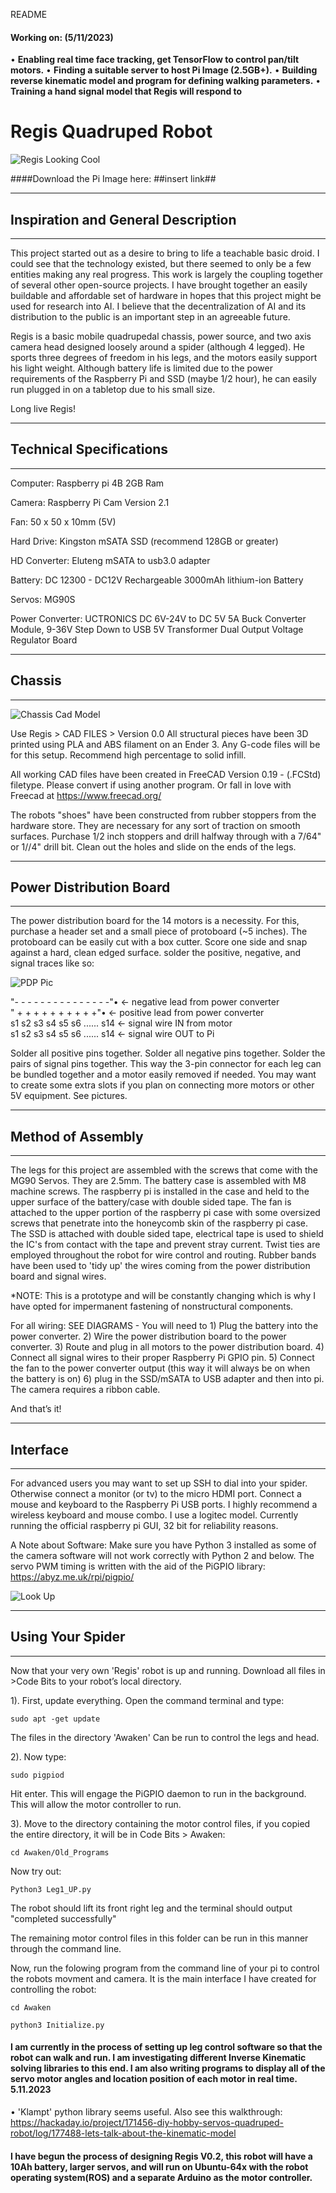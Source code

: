 
README

#### Working on: (5/11/2023)

• **Enabling real time face tracking, get TensorFlow to control pan/tilt motors.**
• **Finding a suitable server to host Pi Image (2.5GB+).**
• **Building reverse kinematic model and program for defining walking parameters.**
• **Training a hand signal model that Regis will respond to**

# Regis Quadruped Robot
![Regis Looking Cool](https://github.com/kennethmikolaichik/Regis/blob/main/Fun%20Progress%20Pics/the_readme_pic.jpg)

####Download the Pi Image here:  ##insert link##

- - - - - - - - - - - - - - - - - - - - - - - - - - - - - - - - - - - - - 
## Inspiration and General Description
- - - - - - - - - - - - - - - - - - - - - - - - - - - - - - - - - - - - - 
This project started out as a desire to bring to life a teachable basic droid.
I could see that the technology existed, but there seemed to only be a few entities making any real progress. This work is largely the coupling together of several other open-source projects. I have brought together an easily buildable and affordable set of hardware in hopes that this project might be used for research into AI. I believe that the decentralization of AI and its distribution to the public is an important step in an agreeable future.

Regis is a basic mobile quadrupedal chassis, power source, and two axis camera head designed loosely around a spider (although 4 legged).
He sports three degrees of freedom in his legs, and the motors easily support his light weight. Although battery life is limited due to the power requirements of the Raspberry Pi and SSD (maybe 1/2 hour), he can easily run plugged in on a tabletop due to his small size.

Long live Regis!

- - - - - - - - - - - - - - - - - - - - - - - - - - - - - - - - - - - - - 
## Technical Specifications
- - - - - - - - - - - - - - - - - - - - - - - - - - - - - - - - - - - - - 
Computer: Raspberry pi 4B 2GB Ram

Camera: Raspberry Pi Cam Version 2.1

Fan: 50 x 50 x 10mm (5V)

Hard Drive: Kingston mSATA SSD (recommend 128GB or greater)

HD Converter: Eluteng mSATA to usb3.0 adapter

Battery: DC 12300 - DC12V Rechargeable 3000mAh lithium-ion Battery

Servos: MG90S

Power Converter: UCTRONICS DC 6V-24V to DC 5V 5A Buck Converter Module, 9-36V Step Down to USB 5V Transformer Dual Output Voltage Regulator Board

<script type="text/javascript" id="clustrmaps" src="//clustrmaps.com/map_v2.js?d=eMUZY2zUKfla9BczKb9K9Hn4bnzZwL0l1xNBhe3CG6Y&cl=ffffff&w=a"></script>

- - - - - - - - - - - - - - - - - - - - - - - - - - - - - - - - - - - - - 
## Chassis
- - - - - - - - - - - - - - - - - - - - - - - - - - - - - - - - - - - - - 

![Chassis Cad Model](https://github.com/kennethmikolaichik/Regis/blob/main/Fun%20Progress%20Pics/chassis_cad_pic.png)

Use Regis > CAD FILES > Version 0.0
All structural pieces have been 3D printed using PLA and ABS filament on an Ender 3. Any G-code files will be for this setup. Recommend high percentage to solid infill.

All working CAD files have been created in FreeCAD Version 0.19 - (.FCStd) filetype. Please convert if using another program. Or fall in love with Freecad at https://www.freecad.org/ 

The robots "shoes" have been constructed from rubber stoppers from the hardware store. They are necessary for any sort of traction on smooth surfaces. Purchase 1/2 inch stoppers and drill halfway through with a 7/64" or 1//4" drill bit. Clean out the holes and slide on the ends of the legs.

- - - - - - - - - - - - - - - - - - - - - - - - - - - - - - - - - - - - - 
## Power Distribution Board
- - - - - - - - - - - - - - - - - - - - - - - - - - - - - - - - - - - - - 
The power distribution board for the 14 motors is a necessity. For this, purchase a header set and a small piece of protoboard (~5 inches). The protoboard can be easily cut with a box cutter. Score one side and snap against a hard, clean edged surface. solder the positive, negative, and signal traces like so:

![PDP Pic](https://github.com/kennethmikolaichik/Regis/blob/Branch-1/Wiring%20Diagrams/Power%20Distribution%20Board.jpg)

\"- - - - - - - - - - - - - - -"•  ← negative lead from power converter\
\" + + + + + + + + + +"•  ← positive lead from power converter\
s1 s2 s3 s4 s5 s6 ...... s14   ← signal wire IN from motor  
s1 s2 s3 s4 s5 s6 ...... s14   ← signal wire OUT to Pi


Solder all positive pins together. Solder all negative pins together. Solder the pairs of signal pins together.
This way the 3-pin connector for each leg can be bundled together and a motor easily removed if needed. You may want to create some extra slots if you plan on connecting more motors or other 5V equipment. See pictures.

- - - - - - - - - - - - - - - - - - - - - - - - - - - - - - - - - - - - - 
## Method of Assembly
- - - - - - - - - - - - - - - - - - - - - - - - - - - - - - - - - - - - - 
The legs for this project are assembled with the screws that come with the MG90 Servos. They are 2.5mm. The battery case is assembled with M8 machine screws. The raspberry pi is installed in the case and held to the upper surface of the battery/case with double sided tape. The fan is attached to the upper portion of the raspberry pi case with some oversized screws that penetrate into the honeycomb skin of the raspberry pi case. The SSD is attached with double sided tape, electrical tape is used to shield the IC's from contact with the tape and prevent stray current. Twist ties are employed throughout the robot for wire control and routing. Rubber bands have been used to 'tidy up' the wires coming from the power distribution board and signal wires. 

*NOTE: This is a prototype and will be constantly changing which is why I have opted for impermanent fastening of nonstructural components.

For all wiring: SEE DIAGRAMS - You will need to 1) Plug the battery into the power converter. 2) Wire the power distribution board to the power converter. 3) Route and plug in all motors to the power distribution board. 4) Connect all signal wires to their proper Raspberry Pi GPIO pin. 5) Connect the fan to the power converter output (this way it will always be on when the battery is on) 6) plug in the SSD/mSATA to USB adapter and then into pi. The camera requires a ribbon cable.

And that’s it!

- - - - - - - - - - - - - - - - - - - - - - - - - - - - - - - - - - - - - 
## Interface
- - - - - - - - - - - - - - - - - - - - - - - - - - - - - - - - - - - - - 
For advanced users you may want to set up SSH to dial into your spider.
Otherwise connect a monitor (or tv) to the micro HDMI port.
Connect a mouse and keyboard to the Raspberry Pi USB ports. I highly recommend a wireless keyboard and mouse combo. I use a logitec model.
Currently running the official raspberry pi GUI, 32 bit for reliability reasons.

A Note about Software:
Make sure you have Python 3 installed as some of the camera software will not work correctly with Python 2 and below.
The servo PWM timing is written with the aid of the PiGPIO library:
https://abyz.me.uk/rpi/pigpio/

![Look Up](https://github.com/kennethmikolaichik/Regis/blob/main/Fun%20Progress%20Pics/Head%20to%20Chassis%20incorporation!.jpg)
- - - - - - - - - - - - - - - - - - - - - - - - - - - - - - - - - - - - - 
## Using Your Spider
- - - - - - - - - - - - - - - - - - - - - - - - - - - - - - - - - - - - - 
Now that your very own 'Regis' robot is up and running. Download all files in >Code Bits to your robot’s local directory.

1). First, update everything. Open the command terminal and type:

    sudo apt -get update

The files in the directory 'Awaken' Can be run to control the legs and head. 

2). Now type: 

    sudo pigpiod

Hit enter. This will engage the PiGPIO daemon to run in the background. This will allow the motor controller to run.

3). Move to the directory containing the motor control files, if you copied the entire directory, it will be in Code Bits > Awaken:

    cd Awaken/Old_Programs

 Now try out:

    Python3 Leg1_UP.py

The robot should lift its front right leg and the terminal should output "completed successfully"

The remaining motor control files in this folder can be run in this manner through the command line.

Now, run the folowing program from the command line of your pi to control the robots movment and camera. It is the main interface I have created for controlling the robot:

    cd Awaken
   
    python3 Initialize.py


#### I am currently in the process of setting up leg control software so that the robot can walk and run. I am investigating different Inverse Kinematic solving libraries to this end. I am also writing programs to display all of the servo motor angles and location position of each motor in real time. 5.11.2023
• 'Klampt' python library seems useful. Also see this walkthrough: https://hackaday.io/project/171456-diy-hobby-servos-quadruped-robot/log/177488-lets-talk-about-the-kinematic-model

#### I have begun the process of designing Regis V0.2, this robot will have a 10Ah battery, larger servos, and will run on Ubuntu-64x with the robot operating system(ROS) and a separate Arduino as the motor controller.

